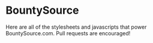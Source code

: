 BountySource
============
Here are all of the stylesheets and javascripts that power BountySource.com.  Pull requests are encouraged!
